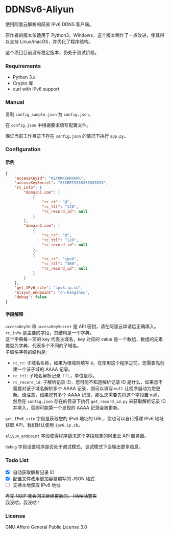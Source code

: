 # DDNSv6-Aliyun
使用阿里云解析的简易 IPv6 DDNS 客户端。

原作者的版本仅适用于 Python3，Windows，这个版本稍作了一点改进，使其得以支持 Linux/macOS，并优化了程序结构。

这个项目目前没有稳定版本，仍处于测试阶段。

### Requirements
- Python 3.x
- Crypto 库
- curl with IPv6 support

### Manual
复制 `config_sample.json` 为 `config.json`。  

在 `config.json` 中根据要求填写配置文件。  

保证当前工作目录下存在 `config.json` 的情况下执行 `app.py`。

### Configuration
#### 示例
```json
{
    "accessKeyId": "KEYKKKKKKKKKK",
    "accessKeySecret": "SECRETSSSSSSSSSSSSS",
    "rc_info": {
        "domain1.com": [
            {
                "rc_rr": "@",
                "rc_ttl": "120",
                "rc_record_id": null
            }
        ],
        "domain2.com": [
            {
                "rc_rr": "@",
                "rc_ttl": "120",
                "rc_record_id": null
            },
            {
                "rc_rr": "ipv6",
                "rc_ttl": "360",
                "rc_record_id": null
            }
        ]
    },
    "get_IPv6_site": "ipv6.ip.sb",
    "aliyun_endpoint": "cn-hangzhou",
    "debug": false
}
```
#### 字段解释
`accessKeyId` 和 `accessKeySecret` 是 API 密钥，请在阿里云申请后正确填入。  
`rc_info` 是主要的字段，其结构是一个字典。  
这个字典每一项的 key 代表主域名，key 对应的 value 是一个数组，数组的元素类型为字典，代表多个不同的子域名。  
子域名字典的结构是:
- `rc_rr`: 子域名名称，如果为根域则填写 `@`，在使用这个程序之前，您需要先创建一个该子域的 AAAA 记录。
- `rc_ttl`: 子域名解析记录 TTL，单位是秒。
- `rc_record_id`: 子解析记录 ID，您可能不知道解析记录 ID 是什么，如果您不需要对该子域名解析多个 AAAA 记录，则可以填写 `null` 让程序自动为您更新。请注意，如果您有多个 AAAA 记录，那么您需要先将这个字段置 null，然后在 `config.json` 存在的目录下执行 `get_record_id.py` 来获取解析记录 ID 并填入，否则可能第一个发现的 AAAA 记录会被更新。

`get_IPv6_site` 字段是获取您的 IPv6 地址的 URL，您也可以自行搭建 IPv6 地址获取 API，我们默认使用 `ipv6.ip.sb`。

`aliyun_endpoint` 字段使得程序请求这个字段规定的阿里云 API 服务器。  

`debug` 字段设置程序是否处于调试模式，调试模式下会输出更多信息。
### Todo List
- [x] 自动获取解析记录 ID
- [x] 配置文件改用更加容易编写的 JSON 格式
- [ ] 支持本地获取 IPv6 地址

~~考完 NOIP 我会回来继续更新的。（咕咕咕警告~~  
我没咕，我没咕！
### License
GNU Affero General Public License 3.0